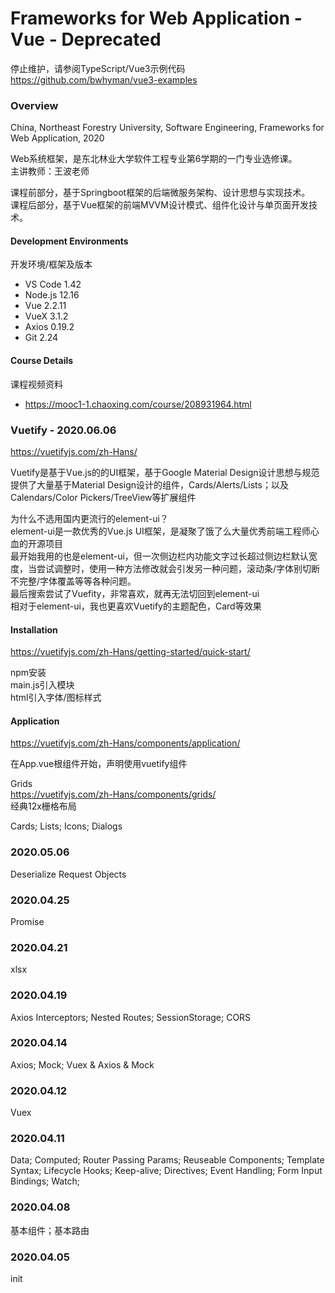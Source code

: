 # Frameworks for Web Application - Vue - Deprecated

停止维护，请参阅TypeScript/Vue3示例代码  
https://github.com/bwhyman/vue3-examples

### Overview
China, Northeast Forestry University, Software Engineering, Frameworks for Web Application, 2020

Web系统框架，是东北林业大学软件工程专业第6学期的一门专业选修课。  
主讲教师：王波老师

课程前部分，基于Springboot框架的后端微服务架构、设计思想与实现技术。  
课程后部分，基于Vue框架的前端MVVM设计模式、组件化设计与单页面开发技术。

#### Development Environments
开发环境/框架及版本
- VS Code 1.42
- Node.js 12.16
- Vue 2.2.11
- VueX 3.1.2
- Axios 0.19.2
- Git 2.24

#### Course Details
课程视频资料
- https://mooc1-1.chaoxing.com/course/208931964.html

### Vuetify - 2020.06.06
https://vuetifyjs.com/zh-Hans/

Vuetify是基于Vue.js的的UI框架，基于Google Material Design设计思想与规范  
提供了大量基于Material Design设计的组件，Cards/Alerts/Lists；以及Calendars/Color Pickers/TreeView等扩展组件

为什么不选用国内更流行的element-ui？  
element-ui是一款优秀的Vue.js UI框架，是凝聚了饿了么大量优秀前端工程师心血的开源项目  
最开始我用的也是element-ui，但一次侧边栏内功能文字过长超过侧边栏默认宽度，当尝试调整时，使用一种方法修改就会引发另一种问题，滚动条/字体别切断不完整/字体覆盖等等各种问题。  
最后搜索尝试了Vuefity，非常喜欢，就再无法切回到element-ui  
相对于element-ui，我也更喜欢Vuetify的主题配色，Card等效果  

#### Installation
https://vuetifyjs.com/zh-Hans/getting-started/quick-start/  

npm安装  
main.js引入模块  
html引入字体/图标样式  

#### Application  
https://vuetifyjs.com/zh-Hans/components/application/  

在App.vue根组件开始，声明使用vuetify组件

Grids  
https://vuetifyjs.com/zh-Hans/components/grids/  
经典12x栅格布局

Cards; Lists; Icons; Dialogs  

### 2020.05.06
Deserialize Request Objects

### 2020.04.25
Promise   

### 2020.04.21
xlsx   

### 2020.04.19
Axios Interceptors; Nested Routes; SessionStorage; CORS   

### 2020.04.14
Axios; Mock; Vuex & Axios & Mock   

### 2020.04.12
Vuex   

### 2020.04.11
Data; Computed; Router Passing Params; Reuseable Components; Template Syntax; Lifecycle Hooks; Keep-alive; Directives; Event Handling; Form Input Bindings; Watch; 

### 2020.04.08
基本组件；基本路由  

### 2020.04.05
init  
